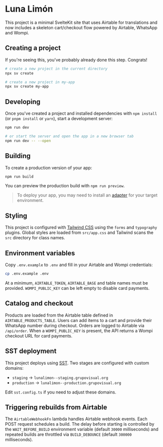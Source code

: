 # Luna Limón

This project is a minimal SvelteKit site that uses Airtable for translations and now includes a skeleton cart/checkout flow powered by Airtable, WhatsApp and Wompi.

## Creating a project

If you're seeing this, you've probably already done this step. Congrats!

```bash
# create a new project in the current directory
npx sv create

# create a new project in my-app
npx sv create my-app
```

## Developing

Once you've created a project and installed dependencies with `npm install` (or `pnpm install` or `yarn`), start a development server:

```bash
npm run dev

# or start the server and open the app in a new browser tab
npm run dev -- --open
```

## Building

To create a production version of your app:

```bash
npm run build
```

You can preview the production build with `npm run preview`.

> To deploy your app, you may need to install an [adapter](https://svelte.dev/docs/kit/adapters) for your target environment.

## Styling

This project is configured with [Tailwind CSS](https://tailwindcss.com/) using the `forms` and `typography` plugins. Global styles are loaded from `src/app.css` and Tailwind scans the `src` directory for class names.

## Environment variables

Copy `.env.example` to `.env` and fill in your Airtable and Wompi credentials:

```bash
cp .env.example .env
```

At a minimum, `AIRTABLE_TOKEN`, `AIRTABLE_BASE` and table names must be provided. `WOMPI_PUBLIC_KEY` can be left empty to disable card payments.

## Catalog and checkout

Products are loaded from the Airtable table defined in `AIRTABLE_PRODUCTS_TABLE`.
Users can add items to a cart and provide their WhatsApp number during checkout. Orders are logged to Airtable via `/api/order`. When a `WOMPI_PUBLIC_KEY` is present, the API returns a Wompi checkout URL for card payments.

## SST deployment

This project deploys using [SST](https://sst.dev/). Two stages are configured
with custom domains:

- `staging` → `lunalimon--staging.grupovisual.org`
- `production` → `lunalimon--production.grupovisual.org`

Edit `sst.config.ts` if you need to adjust these domains.

## Triggering rebuilds from Airtable

The `AirtableWebhookFn` lambda handles Airtable webhook events. Each POST
request schedules a build. The delay before starting is controlled by the
`WAIT_BEFORE_BUILD` environment variable (default `30000` milliseconds) and
repeated builds are throttled via `BUILD_DEBOUNCE` (default `300000`
milliseconds).
